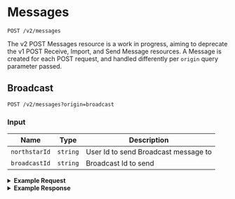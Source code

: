 # Messages

```
POST /v2/messages
```

The v2 POST Messages resource is a work in progress, aiming to deprecate the v1 POST Receive, Import, and Send Message resources. A Message is created for each POST request, and handled differently per `origin` query parameter passed.

## Broadcast

```
POST /v2/messages?origin=broadcast
```

### Input

Name | Type | Description
--- | --- | ---
`northstarId` | `string` | User Id to send Broadcast message to
`broadcastId` | `string` | Broadcast Id to send

<details>
<summary><strong>Example Request</strong></summary>

```
curl -X "POST" "http://localhost:5100/api/v2/messages" \
     -H 'Content-Type: application/json; charset=utf-8' \
     -u 'puppet:totallysecret' \
     -d $'{
  "northstarId": "5547be89429c64ec7e8b518d",
  "broadcastId": "5Akz30ejtKCsiWgwKIkOyo"
}'
```

</details>
<details>
<summary><strong>Example Response</strong></summary>

```
{
  "data": {
    "messages": [
      {
        "_id": "5a5e9bb842ced115e4dbfda4",
        "updatedAt": "2018-01-17T00:41:28.911Z",
        "createdAt": "2018-01-17T00:41:28.911Z",
        "text": "Hi it's Freddie! Want to know how you could enter for the chance to win a $5K scholarship by sharing one of your big regrets? It takes 2 mins! Reply Yes or No",
        "direction": "outbound-api-send",
        "template": "askSignup",
        "conversationId": "5a2c391d36515819a6446d6e",
        "campaignId": 7978,
        "topic": "campaign",
        "broadcastId": "5Akz30ejtKCsiWgwKIkOyo",
        "__v": 0,
        "metadata": {
          "requestId": "17b1ab02-205b-4728-b4c9-d778bf89f561"
        },
        "attachments": []
      }
    ]
  }
```

</details>
